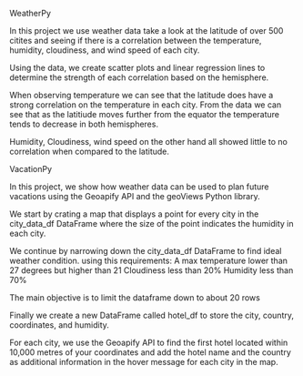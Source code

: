 WeatherPy

In this project we use weather data take a look at the latitude of over 500 citites and seeing if there is a correlation between the temperature, humidity, cloudiness, and wind speed of each city.

Using the data, we create scatter plots and linear regression lines to determine the strength of each correlation based on the hemisphere.

When observing temperature we can see that the latitude does have a strong correlation on the temperature in each city. From the data we can see that as the latitiude moves further from the equator the temperature tends to decrease in both hemispheres.

Humidity, Cloudiness, wind speed on the other hand all showed little to no correlation when compared to the latitude.


VacationPy

In this project, we show how weather data can be used to plan future vacations using the Geoapify API and the geoViews Python library.

We start by crating a map that displays a point for every city in the city_data_df DataFrame where the size of the point indicates the humidity in each city.

We continue by narrowing down the city_data_df DataFrame to find ideal weather condition. using this requirements:
A max temperature lower than 27 degrees but higher than 21
Cloudiness less than 20%
Humidity less than 70%

The main objective is to limit the dataframe down to about 20 rows

Finally we create a new DataFrame called hotel_df to store the city, country, coordinates, and humidity.

For each city, we use the Geoapify API to find the first hotel located within 10,000 metres of your coordinates and add the hotel name and the country as additional information in the hover message for each city in the map.
